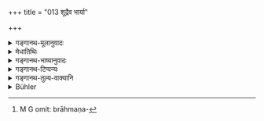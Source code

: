+++
title = "013 शूद्रैव भार्या"

+++

<details><summary>गङ्गानथ-मूलानुवादः</summary>

For the Śūdra, the Śūdra girl. alone has been ordained to be the wife; for the Vaiśya, she as also the girl of his own caste; for the Kṣatriya, those two as also the girl of his own caste; and for the Brāhmaṇa those three as also the girl of his own caste—(13).
</details>

<details><summary>मेधातिथिः</summary>

वर्णभेदे सति सवर्णानियमः । यथैव ब्राह्मणस्य क्षत्रियादिस् त्रयो भवन्ति एवं **शूद्रस्य** जातिन्यूना रजकतक्षकादिस्त्रियः प्राप्ताः । अतः सवर्णेयम् उच्यते । उत्कृष्टजातीया तु पूर्वत्र क्रमग्रहणाद् अप्राप्ता । 

- **सा च** शूद्रा **स्वा च** वईश्या **वैश्यस्य** । **ते च** वैश्याशुद्रे **स्वा च** **राजन्यस्य** । एवम् **अग्रजन्मनो** ब्राह्मणस्य । ब्राह्मणक्रमेण[^६४] निर्देशे कर्तव्ये शूद्रप्रक्रमेण निर्देशः पूर्वोक्तम् एवार्थम् उपोद्बलयति । यद् उक्तम् "विकल्प आनुपूर्व्येण नावश्यं समुच्चयः" ॥ ३.१३ ॥


[^६४]:
     M G omit: brāhmaṇa-
</details>

<details><summary>गङ्गानथ-भाष्यानुवादः</summary>

There being a distinction of castes, ‘one’s own caste’ constitutes the (upward) limit. Just as for the Brāhmaṇa, there are Kṣatriya and other wives, so it would seem as if for the Śūdra also there would be wives belonging to the lower orders of ‘washer-woman and carpenter.’ In order to preclude this possibility, the text lays down the restriction that the *Śūdra* can have a wife from his own caste only. A wife of the higher caste is precluded by the qualifying phrase, ‘in due order,’ in the preceding verse.

‘*She*’—*i.e*., the Śūdra woman—‘*and girl of his own caste*’—*i.e*., the Vaiśya woman—‘for the Vaiśya.’

‘*Those two*’—the Vaiśya woman and the Śūdra woman,—‘*and* *the girl of his own caste*’— ‘*for the Kṣatriya*.’

Similarly, ‘*for the Brāhmaṇa*.’

The right order would appear to be that the verse should begin with the ‘*Brāhmaṇa*,’ but it begins with the ‘*Śūdra*’ which only goes to lend strength to the aforesaid notion (that a wife of the higher class is not permitted).

In this connection, it has been declared that ‘what is meant by the text is that there should be *option* in order, and not a combination of all (the several kinds of wives).’—(13)
</details>

<details><summary>गङ्गानथ-टिप्पन्यः</summary>

Hopkins compares this with the Mahābhārata 13, 47. 8.

This verse is quoted in *Parāśaramādhava* (Ācāra, p. 404) as an
amplification of what has been declared in the latter half of the
preceding verse;—in *Vīramitrodaya* (Saṃskāra, p. 740) along with the
preceding verse; and in *Aparārka*, (p. 88), which adds that what is
stated hero is permissible only in the case of people moved by lust, and
not of those who are subject to righteousness; so that these are to be
regarded as ‘inferior—‘*Kramaśaḥ*’ (verse 12) in due order, not in any
topsy-turvy ‘order—in *Smṛtikaumudī* (p. 3), which observes that the
*eva* in ‘*śūdraiva*’ is meant to preclude marriage of the ‘inverse’
order;—*i.e*., where the bridegroom’s caste is lower than that of the
bride;—and in *Smṛticandrikā* (Saṃskāra, p. 206), which adds that this
pertains to marriage for pleasure’s sake.
</details>

<details><summary>गङ्गानथ-तुल्य-वाक्यानि</summary>

**(verses 3.12-13)**

See Comparative notes for [Verse
3.12].
</details>

<details><summary>Bühler</summary>

013	It is declared that a Sudra woman alone (can be) the wife of a Sudra, she and one of his own caste (the wives) of a Vaisya, those two and one of his own caste (the wives) of a Kshatriya, those three and one of his own caste (the wives) of a Brahmana.
</details>
